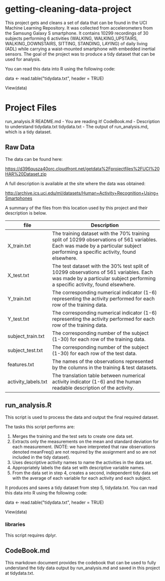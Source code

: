 # getting-cleaning-data-project

This project gets and cleans a set of data that can be found in the UCI Machine Learning Repository. It was collected from accelerometers from the Samsung Galaxy S smartphone. It contains 10299 recordings of 30 subjects performing 6 activities (WALKING, WALKING_UPSTAIRS, WALKING_DOWNSTAIRS, SITTING, STANDING, LAYING) of daily living (ADL) while carrying a waist-mounted smartphone with embedded inertial sensors. The goal of the project was to produce a tidy dataset that can be used for analysis.

You can read this data into R using the following code: 

data <- read.table("tidydata.txt", header = TRUE)

View(data)

# Project Files

run_analysis.R
README.md - You are reading it!
CodeBook.md - Description to understand tidydata.txt
tidydata.txt - The output of run_analysis.md, which is a tidy dataset.

## Raw Data

The data can be found here: 

https://d396qusza40orc.cloudfront.net/getdata%2Fprojectfiles%2FUCI%20HAR%20Dataset.zip

A full description is available at the site where the data was obtained:

http://archive.ics.uci.edu/ml/datasets/Human+Activity+Recognition+Using+Smartphones

A summary of the files from this location used by this project and their description is below. 

|file|Description|
|---|---|
| X_train.txt | The training dataset with the 70% training split of 10299 observations of 561 variables. Each was made by a particular subject performing a specific activity, found elsewhere.|
| X_test.txt | The test dataset with the 30% test split of 10299 observations of 561 variables. Each was made by a particular subject performing a specific activity, found elsewhere.|
| Y_train.txt | The corresponding numerical indicator (1-6) representing the activity performed for each row of the training data. |
| Y_test.txt | The corresponding numerical indicator (1-6) representing the activity performed for each row of the training data. |
| subject_train.txt | The corresponding number of the subject (1-30) for each row of the training data.  |
| subject_test.txt | The corresponding number of the subject (1-30) for each row of the test data.  |
| features.txt | The names of the observations represented by the columns in the training & test datasets.  |
| activity_labels.txt | The translation table between numerical activity indicator (1-6) and the human readable description of the activity. |

## run_analysis.R

This script is used to process the data and output the final required dataset. 

The tasks this script performs are: 

1. Merges the training and the test sets to create one data set.
2. Extracts only the measurements on the mean and standard deviation for each measurement. (NOTE: we have interpreted that raw observations denoted meanFreq() are not required by the assignment and so are not included in the tidy dataset).
3. Uses descriptive activity names to name the activities in the data set. 
4. Appropriately labels the data set with descriptive variable names.
5. From the data set in step 4, creates a second, independent tidy data set with the average of each variable for each activity and each subject.


It produces and saves a tidy dataset from step 5, tidydata.txt. You can read this data into R using the following code: 

data <- read.table("tidydata.txt", header = TRUE)

View(data)

### libraries
This script requires dplyr. 

## CodeBook.md

This markdown document provides the codebook that can be used to fully understand the tidy data output by run_analysis.md and saved in this project at tidydata.txt. 